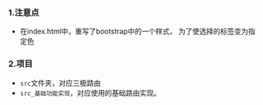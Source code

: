 ### 1.注意点
- 在index.html中，重写了bootstrap中的一个样式，
为了使选择的标签变为指定色

### 2.项目
- `src`文件夹，对应三极路由
- `src_基础功能实现`，对应使用的基础路由实现。
